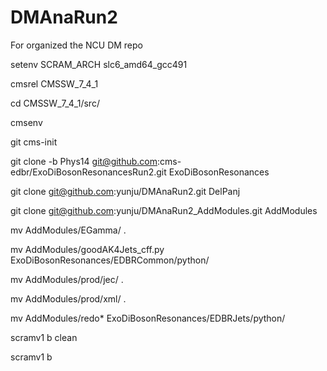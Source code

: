 # DMAnaRun2
For organized the NCU DM repo

setenv SCRAM_ARCH slc6_amd64_gcc491

cmsrel CMSSW_7_4_1

cd CMSSW_7_4_1/src/

cmsenv

git cms-init

git clone -b Phys14 git@github.com:cms-edbr/ExoDiBosonResonancesRun2.git ExoDiBosonResonances

git clone git@github.com:yunju/DMAnaRun2.git DelPanj

git clone git@github.com:yunju/DMAnaRun2_AddModules.git AddModules

mv AddModules/EGamma/ .

mv AddModules/goodAK4Jets_cff.py ExoDiBosonResonances/EDBRCommon/python/

mv AddModules/prod/jec/ .

mv AddModules/prod/xml/ .

mv AddModules/redo*  ExoDiBosonResonances/EDBRJets/python/

scramv1 b clean

scramv1 b
